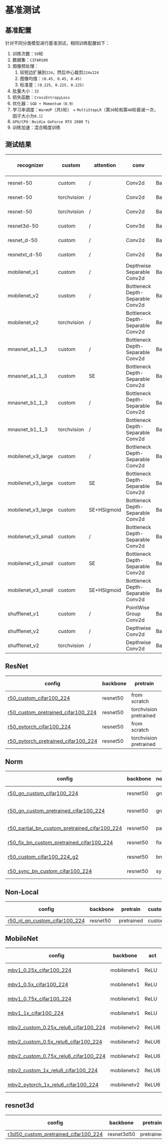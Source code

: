 
# 基准测试

## 基准配置

针对不同分类模型进行基准测试，相同训练配置如下：

1. 训练次数：`50`轮
2. 数据集：`CIFAR100`
3. 图像预处理：
   1. 较短边扩展到`224`，然后中心裁剪`224x224`
   2. 图像均值：`(0.45, 0.45, 0.45)`
   3. 标准差：`(0.225, 0.225, 0.225)`
4. 批量大小：`32`
5. 损失函数：`CrossEntropyLoss`
6. 优化器：`SGD + Momentum（0.9）`
7. 学习率调度：`WarmUP`（共`5`轮） + `MultiStepLR`（第`30`轮和第`40`轮衰减一次，因子大小为`0.1`）
8. `GPU/CPU：Nvidia GeForce RTX 2080 Ti`
9.  训练加速：混合精度训练

## 测试结果

<table>
<thead>
  <tr>
    <th>recognizer</th>
    <th>custom</th>
    <th>attention</th>
    <th>conv</th>
    <th>norm</th>
    <th>act</th>
    <th>dropout</th>
    <th>zero_init_resisual</th>
    <th>resolution(CxHxW)</th>
    <th>gpus</th>
    <th>batchs</th>
    <th>learning rate/weight decay</th>
    <th>top1-acc/top5-acc</th>
    <th>model_size(MB)</th>
    <th>GFlops</th>
    <th>gpu infer(s)</th>
    <th>cpu infer(s)</th>
    <th>config</th>
    <th>log</th>
  </tr>
</thead>
<tbody>
  <tr>
    <td>resnet-50</td>
    <td>custom</td>
    <td>/</td>
    <td>Conv2d</td>
    <td>BatchNorm2d</td>
    <td>ReLU</td>
    <td>/</td>
    <td>True</td>
    <td>3x224x224</td>
    <td>1</td>
    <td>32</td>
    <td>0.0125/1e-4</td>
    <td>58.956/84.595</td>
    <td>/</td>
    <td>/</td>
    <td>/</td>
    <td>/</td>
    <td>/</td>
    <td>/</td>
  </tr>
  <tr>
    <td>resnet-50</td>
    <td>torchvision</td>
    <td>/</td>
    <td>Conv2d</td>
    <td>BatchNorm2d</td>
    <td>ReLU</td>
    <td>/</td>
    <td>True</td>
    <td>3x224x224</td>
    <td>1</td>
    <td>32</td>
    <td>0.0125/1e-4</td>
    <td>58.187/83.956</td>
    <td>/</td>
    <td>/</td>
    <td>/</td>
    <td>/</td>
    <td>/</td>
    <td>/</td>
  </tr>
  <tr>
    <td>resnet-50</td>
    <td>torchvision</td>
    <td>/</td>
    <td>Conv2d</td>
    <td>BatchNorm2d</td>
    <td>ReLU</td>
    <td>/</td>
    <td>False</td>
    <td>3x224x224</td>
    <td>1</td>
    <td>32</td>
    <td>0.0125/1e-4</td>
    <td>61.701/86.102</td>
    <td>/</td>
    <td>/</td>
    <td>/</td>
    <td>/</td>
    <td>/</td>
    <td>/</td>
  </tr>
  <tr>
    <td>resnet3d-50</td>
    <td>custom</td>
    <td>/</td>
    <td>Conv3d</td>
    <td>BatchNorm3d</td>
    <td>ReLU</td>
    <td>/</td>
    <td>True</td>
    <td>3x1x224x224</td>
    <td>1</td>
    <td>32</td>
    <td>0.0125/1e-4</td>
    <td>58.776/84.075</td>
    <td>/</td>
    <td>/</td>
    <td>/</td>
    <td>/</td>
    <td>/</td>
    <td>/</td>
  </tr>
  <tr>
    <td>resnet_d-50</td>
    <td>custom</td>
    <td>/</td>
    <td>Conv2d</td>
    <td>BatchNorm2d</td>
    <td>ReLU</td>
    <td>0.2</td>
    <td>True</td>
    <td>3x224x224</td>
    <td>1</td>
    <td>32</td>
    <td>0.0125/1e-4</td>
    <td>71.655/91.384</td>
    <td>/</td>
    <td>/</td>
    <td>/</td>
    <td>/</td>
    <td>/</td>
    <td>/</td>
  </tr>
  <tr>
    <td>resnetxt_d-50</td>
    <td>custom</td>
    <td>/</td>
    <td>Conv2d</td>
    <td>BatchNorm2d</td>
    <td>ReLU</td>
    <td>0.2</td>
    <td>True</td>
    <td>3x224x224</td>
    <td>1</td>
    <td>32</td>
    <td>0.0125/1e-4</td>
    <td>71.895/91.763</td>
    <td>/</td>
    <td>/</td>
    <td>/</td>
    <td>/</td>
    <td>/</td>
    <td>/</td>
  </tr>
  <tr>
    <td>mobilenet_v1</td>
    <td>custom</td>
    <td>/</td>
    <td>Depthwise Separable Conv2d</td>
    <td>BatchNorm2d</td>
    <td>ReLU</td>
    <td>0.2</td>
    <td>/</td>
    <td>3x224x224</td>
    <td>1</td>
    <td>32</td>
    <td>0.0125/1e-5</td>
    <td>62.630/86.741</td>
    <td>/</td>
    <td>/</td>
    <td>/</td>
    <td>/</td>
    <td>/</td>
    <td>/</td>
  </tr>
  <tr>
    <td>mobilenet_v2</td>
    <td>custom</td>
    <td>/</td>
    <td>Bottleneck Depth-Separable Conv2d</td>
    <td>BatchNorm2d</td>
    <td>ReLU</td>
    <td>0.2</td>
    <td>/</td>
    <td>3x224x224</td>
    <td>1</td>
    <td>32</td>
    <td>0.0125/1e-5</td>
    <td>66.484/89.297</td>
    <td>/</td>
    <td>/</td>
    <td>/</td>
    <td>/</td>
    <td>/</td>
    <td>/</td>
  </tr>
  <tr>
    <td>mobilenet_v2</td>
    <td>torchvision</td>
    <td>/</td>
    <td>Bottleneck Depth-Separable Conv2d</td>
    <td>BatchNorm2d</td>
    <td>ReLU6</td>
    <td>0.2</td>
    <td>/</td>
    <td>3x224x224</td>
    <td>1</td>
    <td>32</td>
    <td>0.0125/1e-5</td>
    <td>66.713/89.347</td>
    <td>/</td>
    <td>/</td>
    <td>/</td>
    <td>/</td>
    <td>/</td>
    <td>/</td>
  </tr>
  <tr>
    <td>mnasnet_a1_1_3</td>
    <td>custom</td>
    <td>/</td>
    <td>Bottleneck Depth-Separable Conv2d</td>
    <td>BatchNorm2d</td>
    <td>ReLU</td>
    <td>0.2</td>
    <td>/</td>
    <td>3x224x224</td>
    <td>1</td>
    <td>32</td>
    <td>0.0125/1e-5</td>
    <td>67.432/89.417</td>
    <td>/</td>
    <td>/</td>
    <td>/</td>
    <td>/</td>
    <td>/</td>
    <td>/</td>
  </tr>
  <tr>
    <td>mnasnet_a1_1_3</td>
    <td>custom</td>
    <td>SE</td>
    <td>Bottleneck Depth-Separable Conv2d</td>
    <td>BatchNorm2d</td>
    <td>ReLU</td>
    <td>0.2</td>
    <td>/</td>
    <td>3x224x224</td>
    <td>1</td>
    <td>32</td>
    <td>0.0125/1e-5</td>
    <td>68.051/89.756</td>
    <td>/</td>
    <td>/</td>
    <td>/</td>
    <td>/</td>
    <td>/</td>
    <td>/</td>
  </tr>
  <tr>
    <td>mnasnet_b1_1_3</td>
    <td>custom</td>
    <td>/</td>
    <td>Bottleneck Depth-Separable Conv2d</td>
    <td>BatchNorm2d</td>
    <td>ReLU</td>
    <td>0.2</td>
    <td>/</td>
    <td>3x224x224</td>
    <td>1</td>
    <td>32</td>
    <td>0.0125/1e-5</td>
    <td>68.680/89.687</td>
    <td>/</td>
    <td>/</td>
    <td>/</td>
    <td>/</td>
    <td>/</td>
    <td>/</td>
  </tr>
  <tr>
    <td>mnasnet_b1_1_3</td>
    <td>torchvision</td>
    <td>/</td>
    <td>Bottleneck Depth-Separable Conv2d</td>
    <td>BatchNorm2d</td>
    <td>ReLU</td>
    <td>0.2</td>
    <td>/</td>
    <td>3x224x224</td>
    <td>1</td>
    <td>32</td>
    <td>0.0125/1e-5</td>
    <td>68.770/89.886</td>
    <td>/</td>
    <td>/</td>
    <td>/</td>
    <td>/</td>
    <td>/</td>
    <td>/</td>
  </tr>
  <tr>
    <td>mobilenet_v3_large</td>
    <td>custom</td>
    <td>/</td>
    <td>Bottleneck Depth-Separable Conv2d</td>
    <td>BatchNorm2d</td>
    <td>ReLU+HSwish</td>
    <td>0.2</td>
    <td>/</td>
    <td>3x224x224</td>
    <td>1</td>
    <td>32</td>
    <td>0.0125/1e-5</td>
    <td>65.895/88.139</td>
    <td>/</td>
    <td>/</td>
    <td>/</td>
    <td>/</td>
    <td>/</td>
    <td>/</td>
  </tr>
  <tr>
    <td>mobilenet_v3_large</td>
    <td>custom</td>
    <td>SE</td>
    <td>Bottleneck Depth-Separable Conv2d</td>
    <td>BatchNorm2d</td>
    <td>ReLU+HSwish</td>
    <td>0.2</td>
    <td>/</td>
    <td>3x224x224</td>
    <td>1</td>
    <td>32</td>
    <td>0.0125/1e-5</td>
    <td>67.023/89.237</td>
    <td>/</td>
    <td>/</td>
    <td>/</td>
    <td>/</td>
    <td>/</td>
    <td>/</td>
  </tr>
  <tr>
    <td>mobilenet_v3_large</td>
    <td>custom</td>
    <td>SE+HSigmoid</td>
    <td>Bottleneck Depth-Separable Conv2d</td>
    <td>BatchNorm2d</td>
    <td>ReLU+HSwish</td>
    <td>0.2</td>
    <td>/</td>
    <td>3x224x224</td>
    <td>1</td>
    <td>32</td>
    <td>0.0125/1e-5</td>
    <td>66.494/89.087</td>
    <td>/</td>
    <td>/</td>
    <td>/</td>
    <td>/</td>
    <td>/</td>
    <td>/</td>
  </tr>
  <tr>
    <td>mobilenet_v3_small</td>
    <td>custom</td>
    <td>/</td>
    <td>Bottleneck Depth-Separable Conv2d</td>
    <td>BatchNorm2d</td>
    <td>ReLU+HSwish</td>
    <td>0.2</td>
    <td>/</td>
    <td>3x224x224</td>
    <td>1</td>
    <td>32</td>
    <td>0.0125/1e-5</td>
    <td>66.044/88.359</td>
    <td>/</td>
    <td>/</td>
    <td>/</td>
    <td>/</td>
    <td>/</td>
    <td>/</td>
  </tr>
    <tr>
    <td>mobilenet_v3_small</td>
    <td>custom</td>
    <td>SE</td>
    <td>Bottleneck Depth-Separable Conv2d</td>
    <td>BatchNorm2d</td>
    <td>ReLU+HSwish</td>
    <td>0.2</td>
    <td>/</td>
    <td>3x224x224</td>
    <td>1</td>
    <td>32</td>
    <td>0.0125/1e-5</td>
    <td>67.103/89.387</td>
    <td>/</td>
    <td>/</td>
    <td>/</td>
    <td>/</td>
    <td>/</td>
    <td>/</td>
  </tr>
  </tr>
    <tr>
    <td>mobilenet_v3_small</td>
    <td>custom</td>
    <td>SE+HSigmoid</td>
    <td>Bottleneck Depth-Separable Conv2d</td>
    <td>BatchNorm2d</td>
    <td>ReLU+HSwish</td>
    <td>0.2</td>
    <td>/</td>
    <td>3x224x224</td>
    <td>1</td>
    <td>32</td>
    <td>0.0125/1e-5</td>
    <td>67.173/89.067</td>
    <td>/</td>
    <td>/</td>
    <td>/</td>
    <td>/</td>
    <td>/</td>
    <td>/</td>
  </tr>
  </tr>
    <tr>
    <td>shufflenet_v1</td>
    <td>custom</td>
    <td>/</td>
    <td>PointWise Group Conv2d</td>
    <td>BatchNorm2d</td>
    <td>ReLU</td>
    <td>0.2</td>
    <td>/</td>
    <td>3x224x224</td>
    <td>1</td>
    <td>32</td>
    <td>0.0125/1e-5</td>
    <td>67.821/89.367</td>
    <td>/</td>
    <td>/</td>
    <td>/</td>
    <td>/</td>
    <td>/</td>
    <td>/</td>
  </tr>
  </tr>
    <tr>
    <td>shufflenet_v2</td>
    <td>custom</td>
    <td>/</td>
    <td>Depthwise Conv2d</td>
    <td>BatchNorm2d</td>
    <td>ReLU</td>
    <td>0.2</td>
    <td>/</td>
    <td>3x224x224</td>
    <td>1</td>
    <td>32</td>
    <td>0.0125/1e-5</td>
    <td>64.267/87.181</td>
    <td>/</td>
    <td>/</td>
    <td>/</td>
    <td>/</td>
    <td>/</td>
    <td>/</td>
  </tr>
  </tr>
    <tr>
    <td>shufflenet_v2</td>
    <td>torchvision</td>
    <td>/</td>
    <td>Depthwise Conv2d</td>
    <td>BatchNorm2d</td>
    <td>ReLU</td>
    <td>/</td>
    <td>/</td>
    <td>3x224x224</td>
    <td>1</td>
    <td>32</td>
    <td>0.0125/1e-5</td>
    <td>63.029/86.871</td>
    <td>/</td>
    <td>/</td>
    <td>/</td>
    <td>/</td>
    <td>/</td>
    <td>/</td>
  </tr>
</tbody>
</table>

## ResNet

<table>
<thead>
  <tr>
    <th>config</th>
    <th>backbone</th>
    <th>pretrain</th>
    <th>custom</th>
    <th>gpus</th>
    <th>batchs</th>
    <th>top1 acc</th>
    <th>top5 acc</th>
    <th>resolution(TxHxW)</th>
    <th>model_size(MB)</th>
    <th>GFlops</th>
    <th>inference_time(s)</th>
    <th>log</th>
  </tr>
</thead>
<tbody>
  <tr>
    <td><a href="https://cloud.zhujian.tech:9300/s/RFnPtJ4WsgryrbB" target="_blank" rel="noopener noreferrer">r50_custom_cifar100_224</a></td>
    <td>resnet50</td>
    <td>from scratch</td>
    <td>custom</td>
    <td>1</td>
    <td>96</td>
    <td>40.665</td>
    <td>68.403</td>
    <td>3x224x224</td>
    <td>90.458</td>
    <td>8.219</td>
    <td>0.010</td>
    <td><a href="https://cloud.zhujian.tech:9300/s/nLBNPH9pR5ZDrEr" target="_blank" rel="noopener noreferrer">log</a></td>
  </tr>
  <tr>
    <td><a href="https://cloud.zhujian.tech:9300/s/4ADbnYzsgk2SQfi" target="_blank" rel="noopener noreferrer">r50_custom_pretrained_cifar100_224</a></td>
    <td>resnet50</td>
    <td>torchvision pretrained</td>
    <td>custom</td>
    <td>1</td>
    <td>96</td>
    <td>82.500</td>
    <td>97.381</td>
    <td>3x224x224</td>
    <td>90.458</td>
    <td>8.219</td>
    <td>0.011</td>
    <td><a href="https://cloud.zhujian.tech:9300/s/wjx27CMPFMFpyNm" target="_blank" rel="noopener noreferrer">log</a></td>
  </tr>
  <tr>
    <td><a href="https://cloud.zhujian.tech:9300/s/bMoXAjTcxtnmjCw" target="_blank" rel="noopener noreferrer">r50_pytorch_cifar100_224</a></td>
    <td>resnet50</td>
    <td>from scratch</td>
    <td>torchvision</td>
    <td>1</td>
    <td>96</td>
    <td>40.813</td>
    <td>69.147</td>
    <td>3x224x224</td>
    <td>90.458</td>
    <td>8.219</td>
    <td>0.010</td>
    <td><a href="https://cloud.zhujian.tech:9300/s/Htifk7XR3TrWEnk" target="_blank" rel="noopener noreferrer">log</a></td>
  </tr>
  <tr>
    <td><a href="https://cloud.zhujian.tech:9300/s/KTjK4LsoPMayBFY" target="_blank" rel="noopener noreferrer">r50_pytorch_pretrained_cifar100_224</a></td>
    <td>resnet50</td>
    <td>torchvision pretrained</td>
    <td>torchvision</td>
    <td>1</td>
    <td>96</td>
    <td>82.351</td>
    <td>97.450</td>
    <td>3x224x224</td>
    <td>90.458</td>
    <td>8.219</td>
    <td>0.010</td>
    <td><a href="https://cloud.zhujian.tech:9300/s/CxoaLWEsQJ6QSMo" target="_blank" rel="noopener noreferrer">log</a></td>
  </tr>
</tbody>
</table>

## Norm

<table>
<thead>
  <tr>
    <th>config</th>
    <th>backbone</th>
    <th>norm_layer</th>
    <th>pretrain</th>
    <th>custom</th>
    <th>gpus</th>
    <th>batchs</th>
    <th>top1 acc</th>
    <th>top5 acc</th>
    <th>resolution(TxHxW)</th>
    <th>model_size(MB)</th>
    <th>GFlops</th>
    <th>inference_time(s)</th>
    <th>log</th>
  </tr>
</thead>
<tbody>
  <tr>
    <td><a href="https://cloud.zhujian.tech:9300/s/aqfxmEGEBJjCAdE" target="_blank" rel="noopener noreferrer">r50_gn_custom_cifar100_224</a></td>
    <td>resnet50</td>
    <td>gn</td>
    <td>from scratch</td>
    <td>custom</td>
    <td>1</td>
    <td>96</td>
    <td>45.992</td>
    <td>74.266</td>
    <td>3x224x224</td>
    <td>90.255</td>
    <td>8.175</td>
    <td>0.009</td>
    <td><a href="https://cloud.zhujian.tech:9300/s/TLzdegHpHjzDWA7" target="_blank" rel="noopener noreferrer">log</a></td>
  </tr>
  <tr>
    <td><a href="https://cloud.zhujian.tech:9300/s/7CwaqdfyBETRqEr" target="_blank" rel="noopener noreferrer">r50_gn_custom_pretrained_cifar100_224</a></td>
    <td>resnet50</td>
    <td>gn</td>
    <td>torchvision pretrained BN</td>
    <td>custom</td>
    <td>1</td>
    <td>96</td>
    <td>76.597</td>
    <td>94.633</td>
    <td>3x224x224</td>
    <td>90.255</td>
    <td>8.175</td>
    <td>0.010</td>
    <td><a href="https://cloud.zhujian.tech:9300/s/kwpgXGgdbM2sCFn" target="_blank" rel="noopener noreferrer">log</a></td>
  </tr>
  <tr>
    <td><a href="https://cloud.zhujian.tech:9300/s/fgnmCpyH8w3YpPQ" target="_blank" rel="noopener noreferrer">r50_partial_bn_custom_pretrained_cifar100_224</a></td>
    <td>resnet50</td>
    <td>partial bn</td>
    <td>torchvision pretrained</td>
    <td>custom</td>
    <td>1</td>
    <td>96</td>
    <td>84.286</td>
    <td>97.708</td>
    <td>3x224x224</td>
    <td>90.458</td>
    <td>8.219</td>
    <td>0.009</td>
    <td><a href="https://cloud.zhujian.tech:9300/s/5PTbRiT8G2QN2ok" target="_blank" rel="noopener noreferrer">log</a></td>
  </tr>
  <tr>
    <td><a href="https://cloud.zhujian.tech:9300/s/N4aXzZRRb9MtMom" target="_blank" rel="noopener noreferrer">r50_fix_bn_custom_pretrained_cifar100_224</a></td>
    <td>resnet50</td>
    <td>fix bn</td>
    <td>torchvision pretrained</td>
    <td>custom</td>
    <td>1</td>
    <td>96</td>
    <td>84.325</td>
    <td>97.639</td>
    <td>3x224x224</td>
    <td>90.458</td>
    <td>8.219</td>
    <td>0.008</td>
    <td><a href="https://cloud.zhujian.tech:9300/s/FmscE4jeHkLtp9H" target="_blank" rel="noopener noreferrer">log</a></td>
  </tr>
  <tr>
    <td><a href="https://cloud.zhujian.tech:9300/s/kyz2HKrEf5H3ifE" target="_blank" rel="noopener noreferrer">r50_custom_cifar100_224_g2</a></td>
    <td>resnet50</td>
    <td>bn</td>
    <td>from scratch</td>
    <td>custom</td>
    <td>2</td>
    <td>96</td>
    <td>40.035</td>
    <td>67.934</td>
    <td>3x224x224</td>
    <td>/</td>
    <td>/</td>
    <td>/</td>
    <td><a href="https://cloud.zhujian.tech:9300/s/nLBNPH9pR5ZDrEr" target="_blank" rel="noopener noreferrer">log</a></td>
  </tr>
  <tr>
    <td><a href="https://cloud.zhujian.tech:9300/s/oz7rg4Lex5kgYwP" target="_blank" rel="noopener noreferrer">r50_sync_bn_custom_cifar100_224</a></td>
    <td>resnet50</td>
    <td>sync bn</td>
    <td>from scratch</td>
    <td>custom</td>
    <td>2</td>
    <td>96</td>
    <td>38.443</td>
    <td>66.637</td>
    <td>3x224x224</td>
    <td>90.458</td>
    <td>8.219</td>
    <td>0.010</td>
    <td><a href="https://cloud.zhujian.tech:9300/s/GwdxDsR7dq7kkDb" target="_blank" rel="noopener noreferrer">log</a></td>
  </tr>
</tbody>
</table>

## Non-Local

<table>
<thead>
  <tr>
    <th>config</th>
    <th>backbone</th>
    <th>pretrain</th>
    <th>custom</th>
    <th>gpus</th>
    <th>batchs</th>
    <th>top1 acc</th>
    <th>top5 acc</th>
    <th>resolution(TxHxW)</th>
    <th>model_size(MB)</th>
    <th>GFlops</th>
    <th>inference_time(s)</th>
    <th>log</th>
  </tr>
</thead>
<tbody>
  <tr>
    <td><a href="https://cloud.zhujian.tech:9300/s/NqesXsAJdPzK4e8" target="_blank" rel="noopener noreferrer">r50_nl_gn_custom_cifar100_224</a></td>
    <td>resnet50</td>
    <td>pretrained</td>
    <td>custom</td>
    <td>1</td>
    <td>72</td>
    <td>47.982</td>
    <td>77.022</td>
    <td>3x224x224</td>
    <td>118.325</td>
    <td>12.298</td>
    <td>0.016</td>
    <td><a href="https://cloud.zhujian.tech:9300/s/jRbMccFLDX7eRjo" target="_blank" rel="noopener noreferrer">log</a></td>
  </tr>
</tbody>
</table>

## MobileNet

<table>
<thead>
  <tr>
    <th>config</th>
    <th>backbone</th>
    <th>act</th>
    <th>pretrain</th>
    <th>custom</th>
    <th>gpus</th>
    <th>batchs</th>
    <th>top1 acc</th>
    <th>top5 acc</th>
    <th>resolution(TxHxW)</th>
    <th>model_size(MB)</th>
    <th>GFlops</th>
    <th>inference_time(s)</th>
    <th>log</th>
  </tr>
</thead>
<tbody>
<tr>
    <td><a href="https://cloud.zhujian.tech:9300/s/WHKdiXn89TqmwdD" target="_blank" rel="noopener noreferrer">mbv1_0.25x_cifar100_224</a></td>
    <td>mobilenetv1</td>
    <td>ReLU</td>
    <td>from scratch</td>
    <td>custom</td>
    <td>1</td>
    <td>128</td>
    <td>34.464</td>
    <td>65.467</td>
    <td>3x224x224</td>
    <td>1.793</td>
    <td>0.087</td>
    <td>0.006</td>
    <td><a href="https://cloud.zhujian.tech:9300/s/qi8ETx2n8kCz24k" target="_blank" rel="noopener noreferrer">log</a></td>
  </tr>
<tr>
    <td><a href="https://cloud.zhujian.tech:9300/s/ZWztqQEgioEa6oz" target="_blank" rel="noopener noreferrer">mbv1_0.5x_cifar100_224</a></td>
    <td>mobilenetv1</td>
    <td>ReLU</td>
    <td>from scratch</td>
    <td>custom</td>
    <td>1</td>
    <td>128</td>
    <td>37.718</td>
    <td>69.195</td>
    <td>3x224x224</td>
    <td>5.080</td>
    <td>0.309</td>
    <td>0.005</td>
    <td><a href="https://cloud.zhujian.tech:9300/s/A89zy857erXd8FZ" target="_blank" rel="noopener noreferrer">log</a></td>
  </tr>
  <tr>
    <td><a href="https://cloud.zhujian.tech:9300/s/XHDY2aCTyQdbwWZ" target="_blank" rel="noopener noreferrer">mbv1_0.75x_cifar100_224</a></td>
    <td>mobilenetv1</td>
    <td>ReLU</td>
    <td>from scratch</td>
    <td>custom</td>
    <td>1</td>
    <td>128</td>
    <td>40.012</td>
    <td>69.660</td>
    <td>3x224x224</td>
    <td>9.863</td>
    <td>0.666</td>
    <td>0.005</td>
    <td><a href="https://cloud.zhujian.tech:9300/s/oQbY2FgxpKHTF29" target="_blank" rel="noopener noreferrer">log</a></td>
  </tr>
  <tr>
    <td><a href="https://cloud.zhujian.tech:9300/s/pd5EfXtpFpRgHfT" target="_blank" rel="noopener noreferrer">mbv1_1x_cifar100_224</a></td>
    <td>mobilenetv1</td>
    <td>ReLU</td>
    <td>from scratch</td>
    <td>custom</td>
    <td>1</td>
    <td>128</td>
    <td>41.970</td>
    <td>73.012</td>
    <td>3x224x224</td>
    <td>16.144</td>
    <td>1.158</td>
    <td>0.005</td>
    <td><a href="https://cloud.zhujian.tech:9300/s/mgLQr3Ad4eYPeT4" target="_blank" rel="noopener noreferrer">log</a></td>
  </tr>
  <tr>
    <td><a href="https://cloud.zhujian.tech:9300/s/SFT8QqafeMyHWPd" target="_blank" rel="noopener noreferrer">mbv2_custom_0.25x_relu6_cifar100_224</a></td>
    <td>mobilenetv2</td>
    <td>ReLU6</td>
    <td>from scratch</td>
    <td>custom</td>
    <td>1</td>
    <td>128</td>
    <td>40.358</td>
    <td>71.865</td>
    <td>3x224x224</td>
    <td>1.833</td>
    <td>0.074</td>
    <td>0.009</td>
    <td><a href="https://cloud.zhujian.tech:9300/s/iBpbDWLYyBbdmzb" target="_blank" rel="noopener noreferrer">log</a></td>
  </tr>
  <tr>
    <td><a href="https://cloud.zhujian.tech:9300/s/PJr3fSoTPTeZ72T" target="_blank" rel="noopener noreferrer">mbv2_custom_0.5x_relu6_cifar100_224</a></td>
    <td>mobilenetv2</td>
    <td>ReLU6</td>
    <td>from scratch </td>
    <td>custom</td>
    <td>1</td>
    <td>128</td>
    <td>42.573</td>
    <td>72.656</td>
    <td>3x224x224</td>
    <td>4.673</td>
    <td>0.197</td>
    <td>0.010</td>
    <td><a href="https://cloud.zhujian.tech:9300/s/tMP4i2KTaXm9wst" target="_blank" rel="noopener noreferrer">log</a></td>
  </tr>
  <tr>
    <td><a href="https://cloud.zhujian.tech:9300/s/t3P96ayHngKF8HG" target="_blank" rel="noopener noreferrer">mbv2_custom_0.75x_relu6_cifar100_224</a></td>
    <td>mobilenetv2</td>
    <td>ReLU6</td>
    <td>from scratch</td>
    <td>custom</td>
    <td>1</td>
    <td>128</td>
    <td>45.342</td>
    <td>74.219</td>
    <td>3x224x224</td>
    <td>8.541</td>
    <td>0.433</td>
    <td>0.010</td>
    <td><a href="https://cloud.zhujian.tech:9300/s/jePrMzLiq6Cmdsb" target="_blank" rel="noopener noreferrer">log</a></td>
  </tr>
  <tr>
    <td><a href="https://cloud.zhujian.tech:9300/s/4YPcMJtwaHetSPr" target="_blank" rel="noopener noreferrer">mbv2_custom_1x_relu6_cifar100_224</a></td>
    <td>mobilenetv2</td>
    <td>ReLU6</td>
    <td>from scratch</td>
    <td>custom</td>
    <td>1</td>
    <td>128</td>
    <td>46.746</td>
    <td>75.781</td>
    <td>3x224x224</td>
    <td>13.370</td>
    <td>0.628</td>
    <td>0.009</td>
    <td><a href="https://cloud.zhujian.tech:9300/s/qoNQwAW7DJWJj44" target="_blank" rel="noopener noreferrer">log</a></td>
  </tr>
  <tr>
      <td><a href="https://cloud.zhujian.tech:9300/s/t3jiDqjCngAEtYN" target="_blank" rel="noopener noreferrer">mbv2_pytorch_1x_relu6_cifar100_224</a></td>
      <td>mobilenetv2</td>
      <td>ReLU6</td>
      <td>from scratch</td>
      <td>torchvision</td>
      <td>1</td>
      <td>128</td>
      <td>46.143</td>
      <td>74.733</td>
      <td>3x224x224</td>
      <td>8.972</td>
      <td>0.62</td>
      <td>0.010</td>
      <td><a href="https://cloud.zhujian.tech:9300/s/37bJT6eXz7D6aiN" target="_blank" rel="noopener noreferrer">log</a></td>
    </tr>
</tbody>
</table>

## resnet3d

<table>
<thead>
  <tr>
    <th>config</th>
    <th>backbone</th>
    <th>pretrain</th>
    <th>custom</th>
    <th>gpus</th>
    <th>batchs</th>
    <th>top1 acc</th>
    <th>top5 acc</th>
    <th>resolution(TxHxW)</th>
    <th>model_size(MB)</th>
    <th>GFlops</th>
    <th>inference_time(s)</th>
    <th>log</th>
  </tr>
</thead>
<tbody>
  <tr>
    <td><a href="https://cloud.zhujian.tech:9300/s/EsnY8RwggqrBJzn" target="_blank" rel="noopener noreferrer">r3d50_custom_pretrained_cifar100_224</a></td>
    <td>resnet3d50</td>
    <td>pretrained</td>
    <td>custom</td>
    <td>1</td>
    <td>96</td>
    <td>82.242</td>
    <td>97.034</td>
    <td>3x224x224</td>
    <td>90.458</td>
    <td>8.219</td>
    <td>0.014</td>
    <td><a href="https://cloud.zhujian.tech:9300/s/9K7QR3Zi2RAwBxS" target="_blank" rel="noopener noreferrer">log</a></td>
  </tr>
</tbody>
</table>